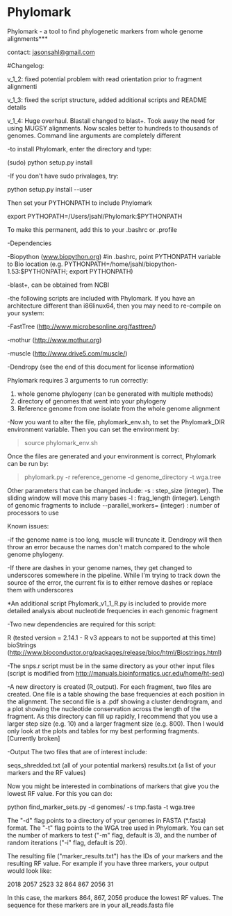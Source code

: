 Phylomark
=========
Phylomark - a tool to find phylogenetic markers from whole genome alignments***

contact: jasonsahl@gmail.com

#Changelog:

v_1_2: fixed potential problem with read orientation prior to fragment alignmenti

v_1_3: fixed the script structure, added additional scripts and README details

v_1_4: Huge overhaul. Blastall changed to blast+. Took away the need for using MUGSY alignments. Now scales better to hundreds to thousands of genomes. Command line arguments are completely different

-to install Phylomark, enter the directory and type:

(sudo) python setup.py install

-If you don't have sudo privalages, try:

python setup.py install --user

Then set your PYTHONPATH to include Phylomark

export PYTHOPATH=/Users/jsahl/Phylomark:$PYTHONPATH

To make this permanent, add this to your .bashrc or .profile

-Dependencies

-Biopython (www.biopython.org) #in .bashrc, point PYTHONPATH variable to Bio location (e.g. PYTHONPATH=/home/jsahl/biopython-1.53:$PYTHONPATH; export PYTHONPATH)

-blast+, can be obtained from NCBI

-the following scripts are included with Phylomark.  If you have an architecture different than i86linux64, then you may need to re-compile on your system:

-FastTree (http://www.microbesonline.org/fasttree/)

-mothur (http://www.mothur.org)

-muscle (http://www.drive5.com/muscle/)

-Dendropy (see the end of this document for license information)

Phylomark requires 3 arguments to run correctly:

1. whole genome phylogeny (can be generated with multiple methods)
2. directory of genomes that went into your phylogeny
3. Reference genome from one isolate from the whole genome alignment

-Now you want to alter the file, phylomark_env.sh, to set the Phylomark_DIR environment variable. Then you can set the environment by:

>source phylomark_env.sh

Once the files are generated and your environment is correct, Phylomark can be run by:

>phylomark.py -r reference_genome -d genome_directory -t wga.tree

Other parameters that can be changed include:
-s : step_size (integer).  The sliding window will move this many bases
-l : frag_length (integer).  Length of genomic fragments to include
--parallel_workers= (integer) : number of processors to use

Known issues:

-if the genome name is too long, muscle will truncate it.  Dendropy will then throw an error because
the names don't match compared to the whole genome phylogeny.

-If there are dashes in your genome names, they get changed to underscores somewhere in the pipeline.
While I'm trying to track down the source of the error, the current fix is to either remove dashes
or replace them with underscores

*An additional script Phylomark_v1_1_R.py is included to provide more detailed analysis about
nucleotide frequencies in each genomic fragment

-Two new dependencies are required for this script:

R (tested version = 2.14.1 - R v3 appears to not be supported at this time)
bioStrings (http://www.bioconductor.org/packages/release/bioc/html/Biostrings.html)

-The snps.r script must be in the same directory as your other input files
(script is modified from http://manuals.bioinformatics.ucr.edu/home/ht-seq)

-A new directory is created (R_output).  For each fragment, two files are created.  One file
is a table showing the base frequencies at each position in the alignment.  The second file is
a .pdf showing a cluster dendrogram, and a plot showing the nucleotide conservation across
the length of the fragment.  As this directory can fill up rapidly, I recommend that you use
a larger step size (e.g. 10) and a larger fragment size (e.g. 800).  Then I would only look
at the plots and tables for my best performing fragments. [Currently broken]

-Output
The two files that are of interest include:

seqs_shredded.txt (all of your potential markers)
results.txt (a list of your markers and the RF values)

Now you might be interested in combinations of markers that give you the lowest RF value.
For this you can do:

python find_marker_sets.py -d genomes/ -s tmp.fasta -t wga.tree

The "-d" flag points to a directory of your genomes in FASTA (*.fasta) format.  The "-t"
flag points to the WGA tree used in Phylomark.  You can set the number of markers to test
("-m" flag, default is 3), and the number of random iterations ("-i" flag, default is 20).

The resulting file ("marker_results.txt") has the IDs of your markers and the resulting
RF value.  For example if you have three markers, your output would look like:

2018    2057    2523    32
864     867     2056    31

In this case, the markers 864, 867, 2056 produce the lowest RF values.  The sequence
for these markers are in your all_reads.fasta file
